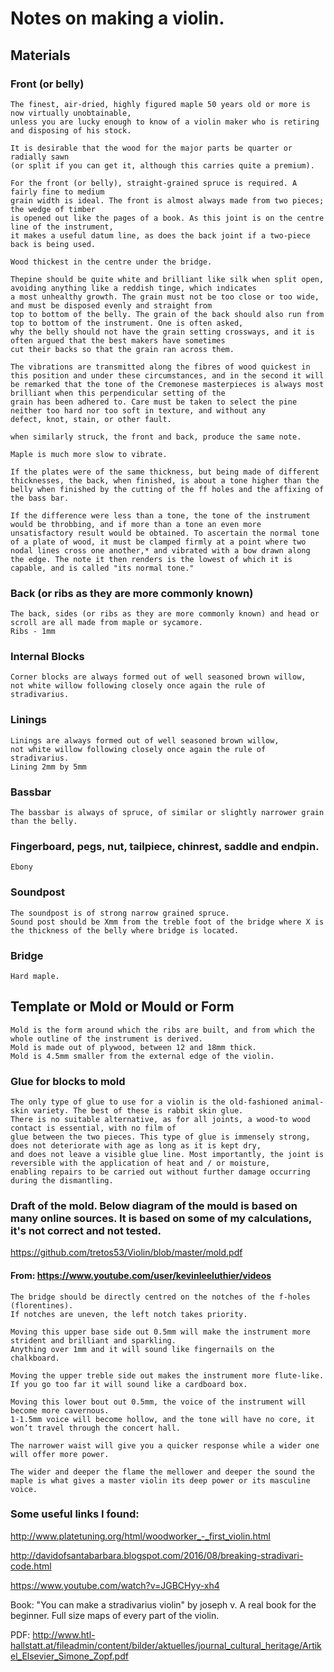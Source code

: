 # Notes on making a violin.

## Materials

### Front (or belly)

```
The finest, air-dried, highly figured maple 50 years old or more is now virtually unobtainable, 
unless you are lucky enough to know of a violin maker who is retiring and disposing of his stock.

It is desirable that the wood for the major parts be quarter or radially sawn 
(or split if you can get it, although this carries quite a premium).

For the front (or belly), straight-grained spruce is required. A fairly fine to medium 
grain width is ideal. The front is almost always made from two pieces; the wedge of timber 
is opened out like the pages of a book. As this joint is on the centre line of the instrument, 
it makes a useful datum line, as does the back joint if a two-piece back is being used.

Wood thickest in the centre under the bridge.

Thepine should be quite white and brilliant like silk when split open, avoiding anything like a reddish tinge, which indicates
a most unhealthy growth. The grain must not be too close or too wide, and must be disposed evenly and straight from
top to bottom of the belly. The grain of the back should also run from top to bottom of the instrument. One is often asked,
why the belly should not have the grain setting crossways, and it is often argued that the best makers have sometimes
cut their backs so that the grain ran across them.

The vibrations are transmitted along the fibres of wood quickest in this position and under these circumstances, and in the second it will be remarked that the tone of the Cremonese masterpieces is always most brilliant when this perpendicular setting of the
grain has been adhered to. Care must be taken to select the pine neither too hard nor too soft in texture, and without any
defect, knot, stain, or other fault.

when similarly struck, the front and back, produce the same note.

Maple is much more slow to vibrate.

If the plates were of the same thickness, but being made of different thicknesses, the back, when finished, is about a tone higher than the belly when finished by the cutting of the ff holes and the affixing of the bass bar.

If the difference were less than a tone, the tone of the instrument would be throbbing, and if more than a tone an even more unsatisfactory result would be obtained. To ascertain the normal tone of a plate of wood, it must be clamped firmly at a point where two nodal lines cross one another,* and vibrated with a bow drawn along the edge. The note it then renders is the lowest of which it is capable, and is called "its normal tone."
```

### Back (or ribs as they are more commonly known)

```
The back, sides (or ribs as they are more commonly known) and head or scroll are all made from maple or sycamore.
Ribs - 1mm
```

### Internal Blocks

```
Corner blocks are always formed out of well seasoned brown willow, 
not white willow following closely once again the rule of stradivarius.
```

### Linings

```
Linings are always formed out of well seasoned brown willow, 
not white willow following closely once again the rule of stradivarius.
Lining 2mm by 5mm
```

### Bassbar

```
The bassbar is always of spruce, of similar or slightly narrower grain than the belly.
```

### Fingerboard, pegs, nut, tailpiece, chinrest, saddle and endpin.

```
Ebony
```

### Soundpost

```
The soundpost is of strong narrow grained spruce.
Sound post should be Xmm from the treble foot of the bridge where X is the thickness of the belly where bridge is located.
```

### Bridge

```
Hard maple. 
```


## Template or Mold or Mould or Form

```
Mold is the form around which the ribs are built, and from which the whole outline of the instrument is derived.
Mold is made out of plywood, between 12 and 18mm thick.
Mold is 4.5mm smaller from the external edge of the violin.
```

### Glue for blocks to mold

```
The only type of glue to use for a violin is the old-fashioned animal-skin variety. The best of these is rabbit skin glue.
There is no suitable alternative, as for all joints, a wood-to wood contact is essential, with no film of
glue between the two pieces. This type of glue is immensely strong, does not deteriorate with age as long as it is kept dry,
and does not leave a visible glue line. Most importantly, the joint is reversible with the application of heat and / or moisture,
enabling repairs to be carried out without further damage occurring during the dismantling.
```

### Draft of the mold. Below diagram of the mould is based on many online sources. It is based on some of my calculations, it's not correct and not tested.

https://github.com/tretos53/Violin/blob/master/mold.pdf

#### From: https://www.youtube.com/user/kevinleeluthier/videos

```
The bridge should be directly centred on the notches of the f-holes (florentines). 
If notches are uneven, the left notch takes priority.

Moving this upper base side out 0.5mm will make the instrument more strident and brilliant and sparkling. 
Anything over 1mm and it will sound like fingernails on the chalkboard.

Moving the upper treble side out makes the instrument more flute-like. 
If you go too far it will sound like a cardboard box.

Moving this lower bout out 0.5mm, the voice of the instrument will become more cavernous.
1-1.5mm voice will become hollow, and the tone will have no core, it won’t travel through the concert hall.

The narrower waist will give you a quicker response while a wider one will offer more power.

The wider and deeper the flame the mellower and deeper the sound the maple is what gives a master violin its deep power or its masculine voice.
```

### Some useful links I found:

http://www.platetuning.org/html/woodworker_-_first_violin.html

http://davidofsantabarbara.blogspot.com/2016/08/breaking-stradivari-code.html

https://www.youtube.com/watch?v=JGBCHyy-xh4

Book: "You can make a stradivarius violin" by joseph v. A real book for the beginner. Full size maps of every part of the violin.

PDF: http://www.htl-hallstatt.at/fileadmin/content/bilder/aktuelles/journal_cultural_heritage/Artikel_Elsevier_Simone_Zopf.pdf
